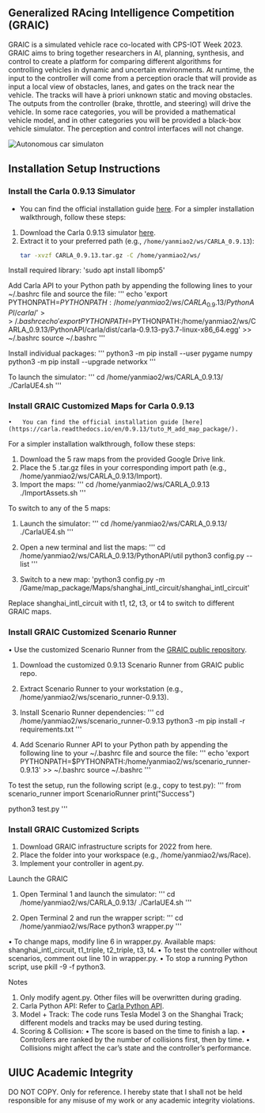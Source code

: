 ## Generalized RAcing Intelligence Competition (GRAIC)

GRAIC is a simulated vehicle race co-located with CPS-IOT Week 2023. GRAIC aims to bring together researchers in AI, planning, synthesis, and control to create a platform for comparing different algorithms for controlling vehicles in dynamic and uncertain environments. At runtime, the input to the controller will come from a perception oracle that will provide as input a local view of obstacles, lanes, and gates on the track near the vehicle. The tracks will have à priori unknown static and moving obstacles. The outputs from the controller (brake, throttle, and steering) will drive the vehicle. In some race categories, you will be provided a mathematical vehicle model, and in other categories you will be provided a black-box vehicle simulator. The perception and control interfaces will not change. 

![Autonomous car simulaton](./docs/GRAIC.gif)



## Installation Setup Instructions

### Install the Carla 0.9.13 Simulator
* You can find the official installation guide [here](https://carla.readthedocs.io/en/latest/start_quickstart/#carla-installation).
  For a simpler installation walkthrough, follow these steps:

1. Download the Carla 0.9.13 simulator [here](https://carla-releases.s3.eu-west-3.amazonaws.com/Linux/CARLA_0.9.13.tar.gz).
2. Extract it to your preferred path (e.g., `/home/yanmiao2/ws/CARLA_0.9.13`):
   ```bash
   tar -xvzf CARLA_0.9.13.tar.gz -C /home/yanmiao2/ws/

Install required library:
'sudo apt install libomp5'

Add Carla API to your Python path by appending the following lines to your ~/.bashrc file and source the file:
'''
echo 'export PYTHONPATH=$PYTHONPATH:/home/yanmiao2/ws/CARLA_0.9.13/PythonAPI/carla/' >> ~/.bashrc
echo 'export PYTHONPATH=$PYTHONPATH:/home/yanmiao2/ws/CARLA_0.9.13/PythonAPI/carla/dist/carla-0.9.13-py3.7-linux-x86_64.egg' >> ~/.bashrc
source ~/.bashrc
'''

Install individual packages:
'''
python3 -m pip install --user pygame numpy
python3 -m pip install --upgrade networkx
'''

To launch the simulator:
'''
cd /home/yanmiao2/ws/CARLA_0.9.13/
./CarlaUE4.sh
'''

### Install GRAIC Customized Maps for Carla 0.9.13

	•	You can find the official installation guide [here](https://carla.readthedocs.io/en/0.9.13/tuto_M_add_map_package/).
For a simpler installation walkthrough, follow these steps:

1.	Download the 5 raw maps from the provided Google Drive link.
2.	Place the 5 .tar.gz files in your corresponding import path (e.g., /home/yanmiao2/ws/CARLA_0.9.13/Import).
3.	Import the maps:
'''
cd /home/yanmiao2/ws/CARLA_0.9.13
./ImportAssets.sh
'''

To switch to any of the 5 maps:

1.	Launch the simulator:
'''
cd /home/yanmiao2/ws/CARLA_0.9.13/
./CarlaUE4.sh
'''

2. Open a new terminal and list the maps:
'''
cd /home/yanmiao2/ws/CARLA_0.9.13/PythonAPI/util
python3 config.py --list
'''

3.	Switch to a new map:
'python3 config.py -m /Game/map_package/Maps/shanghai_intl_circuit/shanghai_intl_circuit'

Replace shanghai_intl_circuit with t1, t2, t3, or t4 to switch to different GRAIC maps.

### Install GRAIC Customized Scenario Runner

•	Use the customized Scenario Runner from the [GRAIC public repository](https://github.com/PoPGRI/scenario_runner).

1.	Download the customized 0.9.13 Scenario Runner from GRAIC public repo.
2.	Extract Scenario Runner to your workstation (e.g., /home/yanmiao2/ws/scenario_runner-0.9.13).
3.	Install Scenario Runner dependencies:
'''
cd /home/yanmiao2/ws/scenario_runner-0.9.13
python3 -m pip install -r requirements.txt
'''

4.	Add Scenario Runner API to your Python path by appending the following line to your ~/.bashrc file and source the file:
'''
echo 'export PYTHONPATH=$PYTHONPATH:/home/yanmiao2/ws/scenario_runner-0.9.13' >> ~/.bashrc
source ~/.bashrc
'''

To test the setup, run the following script (e.g., copy to test.py):
'''
from scenario_runner import ScenarioRunner
print("Success")

python3 test.py
'''

### Install GRAIC Customized Scripts

1.	Download GRAIC infrastructure scripts for 2022 from here.
2.	Place the folder into your workspace (e.g., /home/yanmiao2/ws/Race).
3.	Implement your controller in agent.py.

Launch the GRAIC

1.	Open Terminal 1 and launch the simulator:
'''
cd /home/yanmiao2/ws/CARLA_0.9.13/
./CarlaUE4.sh
'''

2.	Open Terminal 2 and run the wrapper script:
'''
cd /home/yanmiao2/ws/Race
python3 wrapper.py
'''

•	To change maps, modify line 6 in wrapper.py. Available maps: shanghai_intl_circuit, t1_triple, t2_triple, t3, t4.
•	To test the controller without scenarios, comment out line 10 in wrapper.py.
•	To stop a running Python script, use pkill -9 -f python3.

Notes

1.	Only modify agent.py. Other files will be overwritten during grading.
2.	Carla Python API: Refer to [Carla Python API](https://carla.readthedocs.io/en/0.9.13/python_api/).
3.	Model + Track: The code runs Tesla Model 3 on the Shanghai Track; different models and tracks may be used during testing.
4.	Scoring & Collision:
•	The score is based on the time to finish a lap.
•	Controllers are ranked by the number of collisions first, then by time.
•	Collisions might affect the car’s state and the controller’s performance.



## UIUC Academic Integrity

DO NOT COPY. Only for reference. I hereby state that I shall not be held responsible for any misuse of my work or any academic integrity violations.
